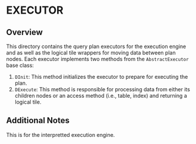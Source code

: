 # EXECUTOR

## Overview
This directory contains the query plan executors for the execution engine and as well as the logical tile wrappers for moving data between plan nodes. Each executor implements two methods from the `AbstractExecutor` base class: 

1. `DInit`: This method initializes the executor to prepare for executing the plan.
2. `DExecute`: This method is responsible for processing data from either its children nodes or an access method (i.e., table, index) and returning a logical tile.

## Additional Notes

This is for the interpretted execution engine.
